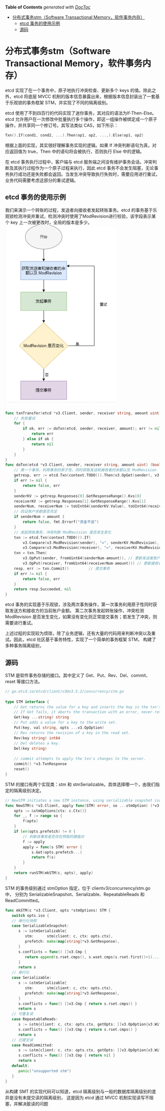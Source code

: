 <!-- START doctoc generated TOC please keep comment here to allow auto update -->
<!-- DON'T EDIT THIS SECTION, INSTEAD RE-RUN doctoc TO UPDATE -->
**Table of Contents**  *generated with [DocToc](https://github.com/thlorenz/doctoc)*

- [分布式事务stm（Software Transactional Memory，软件事务内存）](#%E5%88%86%E5%B8%83%E5%BC%8F%E4%BA%8B%E5%8A%A1stmsoftware-transactional-memory%E8%BD%AF%E4%BB%B6%E4%BA%8B%E5%8A%A1%E5%86%85%E5%AD%98)
  - [etcd 事务的使用示例](#etcd-%E4%BA%8B%E5%8A%A1%E7%9A%84%E4%BD%BF%E7%94%A8%E7%A4%BA%E4%BE%8B)
  - [源码](#%E6%BA%90%E7%A0%81)

<!-- END doctoc generated TOC please keep comment here to allow auto update -->

# 分布式事务stm（Software Transactional Memory，软件事务内存）
etcd 实现了在一个事务中，原子地执行冲突检查、更新多个 keys 的值。除此之外，etcd 将底层 MVCC 机制的版本信息暴露出来，根据版本信息封装出了一套基于乐观锁的事务框架 STM，并实现了不同的隔离级别。

etcd 使用了不到四百行的代码实现了迷你事务，其对应的语法为If-Then-Else。etcd 允许用户在一次修改中批量执行多个操作，即这一组操作被绑定成一个原子操作，并共享同一个修订号。其写法类似 CAS，如下所示：
```go
Txn().If(cond1, cond2, ...).Then(op1, op2, ...,).Else(op1, op2)
```

根据上面的实现，其实很好理解事务实现的逻辑。如果 If 冲突判断语句为真，对应返回值为 true，Then 中的语句将会被执行，否则执行 Else 中的逻辑。


在 etcd 事务执行过程中，客户端与 etcd 服务端之间没有维护事务会话。冲突判断及其执行过程作为一个原子过程来执行，因此 etcd 事务不会发生阻塞，无论事务执行成功还是失败都会返回。当发生冲突导致执行失败时，需要应用进行重试，业务代码需要考虑这部分的重试逻辑。

## etcd 事务的使用示例

我们来演示一个转账的过程，发送者向接收者发起转账事务。etcd 的事务基于乐观锁检测冲突并重试，检测冲突时使用了ModRevision进行校验，该字段表示某个 key 上一次被更改时，全局的版本是多少。
![](.stm_images/stm_process.png)

```go
func txnTransfer(etcd *v3.Client, sender, receiver string, amount uint) error {
	// 失败重试
	for {
		if ok, err := doTxn(etcd, sender, receiver, amount); err != nil {
			return err
		} else if ok {
			return nil
		}
	}
}
func doTxn(etcd *v3.Client, sender, receiver string, amount uint) (bool, error) {
	// 第一个事务，利用事务的原子性，同时获取发送和接收者的余额以及 ModRevision
	getresp, err := etcd.Txn(context.TODO()).Then(v3.OpGet(sender), v3.OpGet(receiver)).Commit()
	if err != nil {
		return false, err
	}
	senderKV := getresp.Responses[0].GetResponseRange().Kvs[0]
	receiverKV := getresp.Responses[1].GetResponseRange().Kvs[1]
	senderNum, receiverNum := toUInt64(senderKV.Value), toUInt64(receiverKV.Value)
	// 验证账户余额是否充足
	if senderNum < amount {
		return false, fmt.Errorf("资金不足")
	}
	// 发起转账事务，冲突判断 ModRevision 是否发生变化
	txn := etcd.Txn(context.TODO()).If(
		v3.Compare(v3.ModRevision(sender), "=", senderKV.ModRevision),
		v3.Compare(v3.ModRevision(receiver), "=", receiverKV.ModRevision))
	txn = txn.Then(
		v3.OpPut(sender, fromUint64(senderNum-amount)), // 更新发送者账户余额
		v3.OpPut(receiver, fromUint64(receiverNum-amount))) // 更新接收者账户余额
    resp, err := txn.Commit()         // 提交事务
	if err != nil {
		return false, err
	}
	return resp.Succeeded, nil
}
```
etcd 事务的实现基于乐观锁，涉及两次事务操作，第一次事务利用原子性同时获取发送方和接收方的当前账户金额。
第二次事务发起转账操作，冲突检测 ModRevision 是否发生变化，如果没有变化则正常提交事务；若发生了冲突，则需要进行重试。


上述过程的实现较为烦琐，除了业务逻辑，还有大量的代码用来判断冲突以及重试。因此，etcd 社区基于事务特性，实现了一个简单的事务框架 STM， 构建了多种事务隔离级别，


## 源码

STM 是软件事务存储的接口。其中定义了 Get、Put、Rev、Del、commit、reset 等接口方法。
```go
// go.etcd.io/etcd/client/v3@v3.5.2/concurrency/stm.go

type STM interface {
	// Get returns the value for a key and inserts the key in the txn's read set.
	// If Get fails, it aborts the transaction with an error, never returning.
	Get(key ...string) string
	// Put adds a value for a key to the write set.
	Put(key, val string, opts ...v3.OpOption)
	// Rev returns the revision of a key in the read set.
	Rev(key string) int64
	// Del deletes a key.
	Del(key string)

	// commit attempts to apply the txn's changes to the server.
	commit() *v3.TxnResponse
	reset()
}
```


STM 的接口有两个实现类：stm 和 stmSerializable。具体选择哪一个，由我们指定的隔离级别决定。


```go
// NewSTM initiates a new STM instance, using serializable snapshot isolation by default.
func NewSTM(c *v3.Client, apply func(STM) error, so ...stmOption) (*v3.TxnResponse, error) {
	opts := &stmOptions{ctx: c.Ctx()}
	for _, f := range so {
		f(opts)
	}
	if len(opts.prefetch) != 0 {
		// 判断该事务是否存在预取的键值对
		f := apply
		apply = func(s STM) error {
			s.Get(opts.prefetch...)
			return f(s)
		}
	}
	return runSTM(mkSTM(c, opts), apply)
}
```

STM 的事务级别通过 stmOption 指定，位于 clientv3/concurrency/stm.go 中，
分别为 SerializableSnapshot、Serializable、RepeatableReads 和 ReadCommitted。
```go
func mkSTM(c *v3.Client, opts *stmOptions) STM {
   switch opts.iso {
   // 串行化快照
   case SerializableSnapshot:
      s := &stmSerializable{
         stm:      stm{client: c, ctx: opts.ctx},
         prefetch: make(map[string]*v3.GetResponse),
      }
      s.conflicts = func() []v3.Cmp {
         return append(s.rset.cmps(), s.wset.cmps(s.rset.first()+1)...)
      }
      return s
   // 串行化
   case Serializable:
      s := &stmSerializable{
         stm:      stm{client: c, ctx: opts.ctx},
         prefetch: make(map[string]*v3.GetResponse),
      }
      s.conflicts = func() []v3.Cmp { return s.rset.cmps() }
      return s
   // 可重复读   
   case RepeatableReads:
      s := &stm{client: c, ctx: opts.ctx, getOpts: []v3.OpOption{v3.WithSerializable()}}
      s.conflicts = func() []v3.Cmp { return s.rset.cmps() }
      return s
   // 已提交读
   case ReadCommitted:
      s := &stm{client: c, ctx: opts.ctx, getOpts: []v3.OpOption{v3.WithSerializable()}}
      s.conflicts = func() []v3.Cmp { return nil }
      return s
   default:
      panic("unsupported stm")
   }
}
```
从构建 SMT 的实现代码可以知道，etcd 隔离级别与一般的数据库隔离级别的差异是没有未提交读的隔离级别，
这是因为 etcd 通过 MVCC 机制实现读写不阻塞，并解决脏读的问题